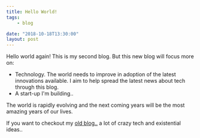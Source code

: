 ```yaml
---
title: Hello World!
tags:
    - blog

date: "2018-10-18T13:30:00"
layout: post
---
```


Hello world again! This is my second blog. But this new blog will focus more on:
* Technology. The world needs to improve in adoption of the latest innovations available. I aim to help spread the latest news about tech through this blog. 
* A start-up I'm building..

The world is rapidly evolving and the next coming years will be the most amazing years of our lives. 

If you want to checkout my [old blog..](http://www.blockchainarchive.wordpress.com) a lot of crazy tech and existential ideas..